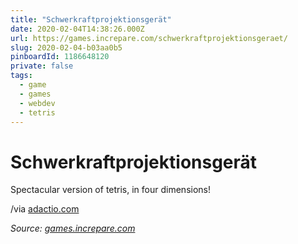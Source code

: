 ```yaml
---
title: "Schwerkraftprojektionsgerät"
date: 2020-02-04T14:38:26.000Z
url: https://games.increpare.com/schwerkraftprojektionsgeraet/
slug: 2020-02-04-b03aa0b5
pinboardId: 1186648120
private: false
tags:
  - game
  - games
  - webdev
  - tetris
---
```


# Schwerkraftprojektionsgerät

Spectacular version of tetris, in four dimensions!

/via [adactio.com](http://adactio.com)

_Source: [games.increpare.com](https://games.increpare.com/schwerkraftprojektionsgeraet/)_
